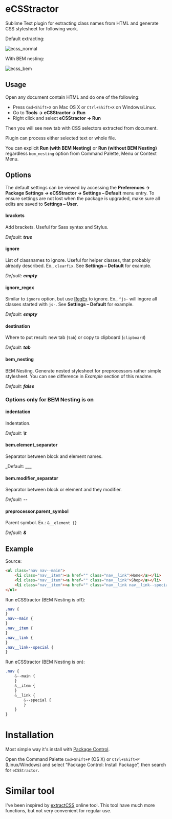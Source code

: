 # eCSStractor

Sublime Text plugin for extracting class names from HTML and generate CSS stylesheet for following work.

Default extracting:

![ecss_normal](https://cloud.githubusercontent.com/assets/654597/5896783/5ac44e42-a54c-11e4-8981-75456ac98f0b.gif)

With BEM nesting:

![ecss_bem](https://cloud.githubusercontent.com/assets/654597/5896785/60708c5c-a54c-11e4-963f-9e00ede168c3.gif)

## Usage

Open any document contain HTML and do one of the following:

* Press `Cmd+Shift+X` on Mac OS X or `Ctrl+Shift+X` on Windows/Linux.
* Go to **Tools → eCSStractor → Run**
* Right click and select **eCSStractor → Run**

Then you will see new tab with CSS selectors extracted from document.

Plugin can process either selected text or whole file.

You can explicit **Run (with BEM Nesting)** or **Run (without BEM Nesting)** regardless `bem_nesting` option from Command Palette, Menu or Context Menu.

## Options

The default settings can be viewed by accessing the **Preferences → Package Settings → eCSStractor → Settings – Default** menu entry. To ensure settings are not lost when the package is upgraded, make sure all edits are saved to **Settings – User**.

#### brackets

Add brackets. Useful for Sass syntax and Stylus.

_Default: **true**_

#### ignore

List of classnames to ignore. Useful for helper classes, that probably already described. Ex., `clearfix`. See **Settings – Default** for example.

_Default: **empty**_

#### ignore_regex

Similar to `ignore` option, but use [RegEx](https://docs.python.org/3.4/library/re.html#regular-expression-syntax) to ignore. Ex., `^js-` will ingore all classes started with `js-`. See **Settings – Default** for example.

_Default: **empty**_

#### destination

Where to put result: new tab (`tab`) or copy to clipboard (`clipboard`)

_Default: **tab**_

#### bem_nesting

BEM Nesting. Generate nested stylesheet for preprocessors rather simple stylesheet. You can see difference in _Example_ section of this readme.

_Default: **false**_

### Options only for BEM Nesting is on

#### indentation

Indentation.

_Default: **\t**_

#### bem.element_separator

Separator between block and element names.

_Default: ___

#### bem.modifier_separator

Separator between block or element and they modifier.

_Default: **--**_

#### preprocessor.parent_symbol

Parent symbol. Ex.: `&__element {}`

_Default: **&**_

## Example

Source:

```html
<ul class="nav nav--main">
    <li class="nav__item"><a href="" class="nav__link">Home</a></li>
    <li class="nav__item"><a href="" class="nav__link">Shop</a></li>
    <li class="nav__item"><a href="" class="nav__link nav__link--special">About</a></li>
</ul>
```

Run eCSStractor (BEM Nesting is off):

```css
.nav {
}
.nav--main {
}
.nav__item {
}
.nav__link {
}
.nav__link--special {
}
```

Run eCSStractor (BEM Nesting is on):

```scss
.nav {
    &--main {
    }
    &__item {
    }
    &__link {
        &--special {
        }
    }
}
```

# Installation

Most simple way it's install with [Package Control](https://packagecontrol.io/).

Open the Command Palette `Cmd+Shift+P` (OS X) or `Ctrl+Shift+P` (Linux/Windows) and select “Package Control: Install Package”, then search for `eCSStractor`.

# Similar tool

I've been inspired by [extractCSS](http://extractcss.com/) online tool. This tool have much more functions, but not very convenient for regular use.
